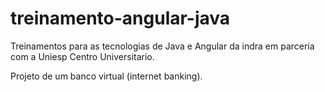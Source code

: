 # treinamento-angular-java

Treinamentos para as tecnologias de Java e Angular da indra em parceria com a Uniesp Centro Universitario.

Projeto de um banco virtual (internet banking).
